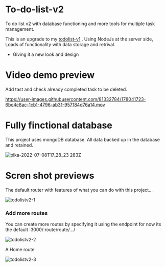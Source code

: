 # To-do-list-v2
To do list v2 with database functioning and more tools for multiple task management.

This is an upgrade to my [todolist-v1](https://github.com/Kellsonphilips/todolist-v1) . Using NodeJs at the server side,
Loads of functionality with data storage and retrival. 

- Giving it a new look and design

# Video demo preview 

Add tast and check already completed task to be deleted.

https://user-images.githubusercontent.com/81332784/178041723-6bc4c8ac-1cb1-4796-ab31-957184d76a14.mov


# Fully finctional database 
This project uses mongoDB database.
All data backed up in the database and retained. 

![pika-2022-07-08T17_28_23 283Z](https://user-images.githubusercontent.com/81332784/178042360-8fc2df97-446d-4a66-a667-7f3592dcd5dc.png)


# Scren shot previews

The default router with features of what you can do with this project... 

![todolistv2-1](https://user-images.githubusercontent.com/81332784/178043587-a740bfbe-0c4f-44e0-94c5-d296264a41fe.png)


### Add more routes 

You can create more routes by specifying it using the endpoint for now its the default :3000/:route/route/.../

![todolistv2-2](https://user-images.githubusercontent.com/81332784/178043993-1a7b7bff-05a5-4ecb-bc4e-fd327685e1fc.png)


A Home route 

![todolistv2-3](https://user-images.githubusercontent.com/81332784/178044468-3afc5ad5-ad4d-47b5-855b-0cafe0ccdc4a.png)




